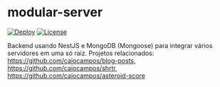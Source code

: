 # modular-server

[![Deploy](https://github.com/caiocampos/modular-server/actions/workflows/deploy.yml/badge.svg)](https://github.com/caiocampos/modular-server/actions/workflows/deploy.yml)
[![License](https://img.shields.io/github/license/caiocampos/modular-server.svg)](LICENSE)

Backend usando NestJS e MongoDB (Mongoose) para integrar vários servidores em uma só raiz. Projetos relacionados: https://github.com/caiocampos/blog-posts, https://github.com/caiocampos/shrtr, https://github.com/caiocampos/asteroid-score
